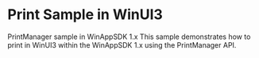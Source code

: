 # Print Sample in WinUI3
PrintManager sample in WinAppSDK 1.x
This sample demonstrates how to print in WinUI3 within the WinAppSDK 1.x using the PrintManager API.

